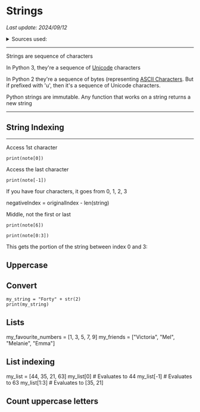 # Strings

*Last update: 2024/09/12*

<details><summary>Sources used:</summary>
[Xah Lee, python tutorial](http://xahlee.info/python/quoting_strings.html), [Makers Academy](https://github.com/makersacademy/intro-to-python/blob/main/023_string_indexing.py)
</details>

<hr>

Strings are sequence of characters

In Python 3, they're a sequence of [Unicode](http://xahlee.info/comp/unicode_intro.html) characters

In Python 2 they're a sequence of bytes (representing [ASCII Characters](http://xahlee.info/comp/ascii_chars.html). But if prefixed with 'u', then it's a sequence of Unicode characters.

Python strings are immutable. Any function that works on a string returns a new string

<hr>

## String Indexing

<hr>

Access 1st character
    
	print(note[0])

Access the last character

	print(note[-1])

If you have four characters, it goes from 0, 1, 2, 3

negativeIndex = originalIndex - len(string)

Middle, not the first or last

`print(note[6])`

`print(note[0:3])`

This gets the portion of the string between index 0 and 3:

## Uppercase

## Convert

    my_string = "Forty" + str(2)
    print(my_string)

## Lists

my_favourite_numbers = [1, 3, 5, 7, 9]
my_friends = ["Victoria", "Mel", "Melanie", "Emma"]

## List indexing

my_list = [44, 35, 21, 63]
my_list[0]   # Evaluates to 44
my_list[-1]  # Evaluates to 63
my_list[1:3] # Evaluates to [35, 21]

## Count uppercase letters



